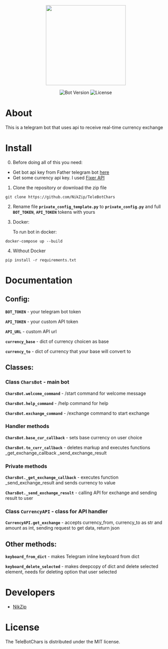 <p align="center">
      <img src="https://telegramas.ru/wp-content/uploads/2022/01/Logo-Telegram.jpg" width="250">
</p>

<p align="center">
   <img src="https://img.shields.io/badge/Bot%20Version-v1.1-green" alt="Bot Version">
   <img src="https://img.shields.io/badge/License-MIT-brightgreen" alt="License">
</p>

# About

This is a telegram bot that uses api to receive real-time currency exchange

# Install

0. Before doing all of this you need:

+ Get bot api key from Father telegram bot [here](https://t.me/botfather) 
+ Get some currency api key. I used [Fixer API](https://fixer.io/)

1. Clone the repository or download the zip file
```
git clone https://github.com/NikZip/TeleBotChars
```
2. Rename file **`private_config_template.py`** to **`private_config.py`** and full **`BOT_TOKEN`**, **`API_TOKEN`** tokens with yours

3. Docker:

      To run bot in docker:
```
docker-compose up --build
```
4. Without Docker
```
pip install -r requirements.txt
```

# Documentation

## Config:

**`BOT_TOKEN`** - your telegram bot token

**`API_TOKEN`** - your custom API token

**`API_URL`** - custom API url

**`currency_base`** - dict of currency choicen as base

**`currency_to`** - dict of currency that your base will convert to

## Classes:

### Class **`CharsBot`** - main bot

**`CharsBot.welcome_command`** - /start command for welcome message

**`CharsBot.help_command`** - /help command for help

**`CharsBot.exchange_command`** - /exchange command to start exchange

### Handler methods

**`CharsBot.base_cur_callback`** - sets base currency on user choice 

**`CharsBot.to_curr_callback`** - deletes markup and executes functions _get_exchange_callback _send_exchange_result

### Private methods 

**`CharsBot._get_exchange_callback`** - executes function _send_exchange_result and sends currency to value

**`CharsBot._send_exchange_result`** - calling API for exchange and sending result to user

### Class **`CurrencyAPI`** - class for API handler

**`CurrencyAPI.get_exchange`** - accepts currency_from, currency_to as str and amount as int, sending request to get data, return json

## Other methods:

**`keyboard_from_dict`** - makes Telegram inline keyboard from dict

**`keyboard_delete_selected`** - makes deepcopy of dict and delete selected element, needs for deleting option that user selected

# Developers

- [NikZip](https://github.com/NikZip)

# License
The TeleBotChars is distributed under the MIT license.
